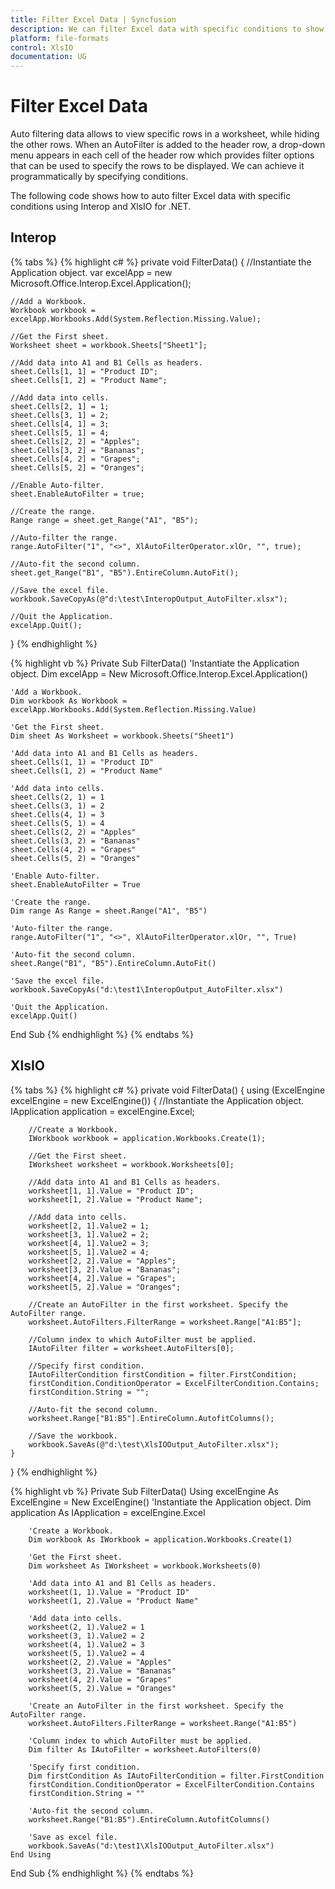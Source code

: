 ```yaml
---
title: Filter Excel Data | Syncfusion
description: We can filter Excel data with specific conditions to show or hide certain rows.
platform: file-formats
control: XlsIO
documentation: UG
---
```


# Filter Excel Data

Auto filtering data allows to view specific rows in a worksheet, while hiding the other rows. When an AutoFilter is added to the header row, a drop-down menu appears in each cell of the header row which provides filter options that can be used to specify the rows to be displayed. We can achieve it programmatically by specifying conditions.

The following code shows how to auto filter Excel data with specific conditions using Interop and XlsIO for .NET.

## Interop

{% tabs %}
{% highlight c# %}
private void FilterData()
{
    //Instantiate the Application object.
    var excelApp = new Microsoft.Office.Interop.Excel.Application();

    //Add a Workbook.
    Workbook workbook = excelApp.Workbooks.Add(System.Reflection.Missing.Value);

    //Get the First sheet.
    Worksheet sheet = workbook.Sheets["Sheet1"];

    //Add data into A1 and B1 Cells as headers.
    sheet.Cells[1, 1] = "Product ID";
    sheet.Cells[1, 2] = "Product Name";

    //Add data into cells.
    sheet.Cells[2, 1] = 1;
    sheet.Cells[3, 1] = 2;
    sheet.Cells[4, 1] = 3;
    sheet.Cells[5, 1] = 4;
    sheet.Cells[2, 2] = "Apples";
    sheet.Cells[3, 2] = "Bananas";
    sheet.Cells[4, 2] = "Grapes";
    sheet.Cells[5, 2] = "Oranges";

    //Enable Auto-filter.
    sheet.EnableAutoFilter = true;

    //Create the range.
    Range range = sheet.get_Range("A1", "B5");

    //Auto-filter the range.
    range.AutoFilter("1", "<>", XlAutoFilterOperator.xlOr, "", true);

    //Auto-fit the second column.
    sheet.get_Range("B1", "B5").EntireColumn.AutoFit();

    //Save the excel file.
    workbook.SaveCopyAs(@"d:\test\InteropOutput_AutoFilter.xlsx");

    //Quit the Application.
    excelApp.Quit();
}
{% endhighlight %}

{% highlight vb %}
Private Sub FilterData()
    'Instantiate the Application object.
    Dim excelApp = New Microsoft.Office.Interop.Excel.Application()

    'Add a Workbook.
    Dim workbook As Workbook = excelApp.Workbooks.Add(System.Reflection.Missing.Value)

    'Get the First sheet.
    Dim sheet As Worksheet = workbook.Sheets("Sheet1")

    'Add data into A1 and B1 Cells as headers.
    sheet.Cells(1, 1) = "Product ID"
    sheet.Cells(1, 2) = "Product Name"

    'Add data into cells.
    sheet.Cells(2, 1) = 1
    sheet.Cells(3, 1) = 2
    sheet.Cells(4, 1) = 3
    sheet.Cells(5, 1) = 4
    sheet.Cells(2, 2) = "Apples"
    sheet.Cells(3, 2) = "Bananas"
    sheet.Cells(4, 2) = "Grapes"
    sheet.Cells(5, 2) = "Oranges"

    'Enable Auto-filter.
    sheet.EnableAutoFilter = True

    'Create the range.
    Dim range As Range = sheet.Range("A1", "B5")

    'Auto-filter the range.
    range.AutoFilter("1", "<>", XlAutoFilterOperator.xlOr, "", True)

    'Auto-fit the second column.
    sheet.Range("B1", "B5").EntireColumn.AutoFit()

    'Save the excel file.
    workbook.SaveCopyAs("d:\test1\InteropOutput_AutoFilter.xlsx")

    'Quit the Application.
    excelApp.Quit()
End Sub
{% endhighlight %}
{% endtabs %}

## XlsIO

{% tabs %}
{% highlight c# %}
private void FilterData()
{
    using (ExcelEngine excelEngine = new ExcelEngine())
    {
        //Instantiate the Application object.
        IApplication application = excelEngine.Excel;

        //Create a Workbook.
        IWorkbook workbook = application.Workbooks.Create(1);

        //Get the First sheet.
        IWorksheet worksheet = workbook.Worksheets[0];

        //Add data into A1 and B1 Cells as headers.
        worksheet[1, 1].Value = "Product ID";
        worksheet[1, 2].Value = "Product Name";

        //Add data into cells.
        worksheet[2, 1].Value2 = 1;
        worksheet[3, 1].Value2 = 2;
        worksheet[4, 1].Value2 = 3;
        worksheet[5, 1].Value2 = 4;
        worksheet[2, 2].Value = "Apples";
        worksheet[3, 2].Value = "Bananas";
        worksheet[4, 2].Value = "Grapes";
        worksheet[5, 2].Value = "Oranges";

        //Create an AutoFilter in the first worksheet. Specify the AutoFilter range.
        worksheet.AutoFilters.FilterRange = worksheet.Range["A1:B5"];

        //Column index to which AutoFilter must be applied.
        IAutoFilter filter = worksheet.AutoFilters[0];

        //Specify first condition.
        IAutoFilterCondition firstCondition = filter.FirstCondition;
        firstCondition.ConditionOperator = ExcelFilterCondition.Contains;
        firstCondition.String = "";

        //Auto-fit the second column.
        worksheet.Range["B1:B5"].EntireColumn.AutofitColumns();

        //Save the workbook.
        workbook.SaveAs(@"d:\test\XlsIOOutput_AutoFilter.xlsx");
    }
}
{% endhighlight %}

{% highlight vb %}
Private Sub FilterData()
    Using excelEngine As ExcelEngine = New ExcelEngine()
        'Instantiate the Application object.
        Dim application As IApplication = excelEngine.Excel

        'Create a Workbook.
        Dim workbook As IWorkbook = application.Workbooks.Create(1)

        'Get the First sheet.
        Dim worksheet As IWorksheet = workbook.Worksheets(0)

        'Add data into A1 and B1 Cells as headers.
        worksheet(1, 1).Value = "Product ID"
        worksheet(1, 2).Value = "Product Name"

        'Add data into cells.
        worksheet(2, 1).Value2 = 1
        worksheet(3, 1).Value2 = 2
        worksheet(4, 1).Value2 = 3
        worksheet(5, 1).Value2 = 4
        worksheet(2, 2).Value = "Apples"
        worksheet(3, 2).Value = "Bananas"
        worksheet(4, 2).Value = "Grapes"
        worksheet(5, 2).Value = "Oranges"

        'Create an AutoFilter in the first worksheet. Specify the AutoFilter range.
        worksheet.AutoFilters.FilterRange = worksheet.Range("A1:B5")

        'Column index to which AutoFilter must be applied.
        Dim filter As IAutoFilter = worksheet.AutoFilters(0)

        'Specify first condition.
        Dim firstCondition As IAutoFilterCondition = filter.FirstCondition
        firstCondition.ConditionOperator = ExcelFilterCondition.Contains
        firstCondition.String = ""

        'Auto-fit the second column.
        worksheet.Range("B1:B5").EntireColumn.AutofitColumns()

        'Save as excel file.
        workbook.SaveAs("d:\test1\XlsIOOutput_AutoFilter.xlsx")
    End Using
End Sub
{% endhighlight %}
{% endtabs %}
